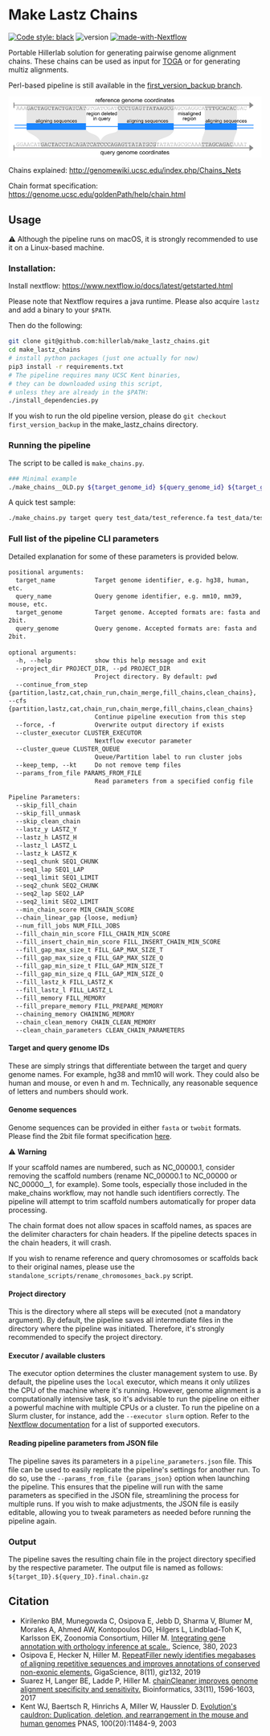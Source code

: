 # Make Lastz Chains

[![Code style: black](https://img.shields.io/badge/code%20style-black-000000.svg)](https://github.com/psf/black)
![version](https://img.shields.io/badge/version-2.0.1-blue)
[![made-with-Nextflow](https://img.shields.io/badge/Made%20with-Nextflow-23aa62.svg)](https://www.nextflow.io/)

Portable Hillerlab solution for generating pairwise genome alignment chains.
These chains can be used as input for [TOGA](https://github.com/hillerlab/TOGA) or for generating multiz alignments.

Perl-based pipeline is still available in the [first_version_backup branch](https://github.com/hillerlab/make_lastz_chains/tree/first_version_backup).

![Abstract Chains](readme_images/abstract_chains.png)

Chains explained:
http://genomewiki.ucsc.edu/index.php/Chains_Nets

Chain format specification:
https://genome.ucsc.edu/goldenPath/help/chain.html

## Usage

⚠️ Although the pipeline runs on macOS, it is strongly recommended to use it on a Linux-based machine.

### Installation:

Install nextflow:
https://www.nextflow.io/docs/latest/getstarted.html

Please note that Nextflow requires a java runtime.
Please also acquire `lastz` and add a binary to your `$PATH`.

Then do the following:

```bash
git clone git@github.com:hillerlab/make_lastz_chains.git
cd make_lastz_chains
# install python packages (just one actually for now)
pip3 install -r requirements.txt
# The pipeline requires many UCSC Kent binaries,
# they can be downloaded using this script,
# unless they are already in the $PATH:
./install_dependencies.py
```

If you wish to run the old pipeline version, please do `git checkout first_version_backup` in
the make_lastz_chains directory.

### Running the pipeline

The script to be called is `make_chains.py`.

```bash
### Minimal example
./make_chains__OLD.py ${target_genome_id} ${query_genome_id} ${target_genome_sequence} ${query_genome_sequence} --executor ${cluster_management_system} --project_dir test
 ```

A quick test sample:

```bash
./make_chains.py target query test_data/test_reference.fa test_data/test_query.fa --pd test_out -f
```

### Full list of the pipeline CLI parameters

Detailed explanation for some of these parameters is provided below.

```text
positional arguments:
  target_name           Target genome identifier, e.g. hg38, human, etc.
  query_name            Query genome identifier, e.g. mm10, mm39, mouse, etc.
  target_genome         Target genome. Accepted formats are: fasta and 2bit.
  query_genome          Query genome. Accepted formats are: fasta and 2bit.

optional arguments:
  -h, --help            show this help message and exit
  --project_dir PROJECT_DIR, --pd PROJECT_DIR
                        Project directory. By default: pwd
  --continue_from_step {partition,lastz,cat,chain_run,chain_merge,fill_chains,clean_chains}, --cfs {partition,lastz,cat,chain_run,chain_merge,fill_chains,clean_chains}
                        Continue pipeline execution from this step
  --force, -f           Overwrite output directory if exists
  --cluster_executor CLUSTER_EXECUTOR
                        Nextflow executor parameter
  --cluster_queue CLUSTER_QUEUE
                        Queue/Partition label to run cluster jobs
  --keep_temp, --kt     Do not remove temp files
  --params_from_file PARAMS_FROM_FILE
                        Read parameters from a specified config file

Pipeline Parameters:
  --skip_fill_chain
  --skip_fill_unmask
  --skip_clean_chain
  --lastz_y LASTZ_Y
  --lastz_h LASTZ_H
  --lastz_l LASTZ_L
  --lastz_k LASTZ_K
  --seq1_chunk SEQ1_CHUNK
  --seq1_lap SEQ1_LAP
  --seq1_limit SEQ1_LIMIT
  --seq2_chunk SEQ2_CHUNK
  --seq2_lap SEQ2_LAP
  --seq2_limit SEQ2_LIMIT
  --min_chain_score MIN_CHAIN_SCORE
  --chain_linear_gap {loose, medium}
  --num_fill_jobs NUM_FILL_JOBS
  --fill_chain_min_score FILL_CHAIN_MIN_SCORE
  --fill_insert_chain_min_score FILL_INSERT_CHAIN_MIN_SCORE
  --fill_gap_max_size_t FILL_GAP_MAX_SIZE_T
  --fill_gap_max_size_q FILL_GAP_MAX_SIZE_Q
  --fill_gap_min_size_t FILL_GAP_MIN_SIZE_T
  --fill_gap_min_size_q FILL_GAP_MIN_SIZE_Q
  --fill_lastz_k FILL_LASTZ_K
  --fill_lastz_l FILL_LASTZ_L
  --fill_memory FILL_MEMORY
  --fill_prepare_memory FILL_PREPARE_MEMORY
  --chaining_memory CHAINING_MEMORY
  --chain_clean_memory CHAIN_CLEAN_MEMORY
  --clean_chain_parameters CLEAN_CHAIN_PARAMETERS
```

#### Target and query genome IDs

These are simply strings that differentiate between the target and query genome names.
For example, hg38 and mm10 will work.
They could also be human and mouse, or even h and m.
Technically, any reasonable sequence of letters and numbers should work.

#### Genome sequences

Genome sequences can be provided in either `fasta` or `twobit` formats.
Please find the 2bit file format specification [here](https://genome.ucsc.edu/FAQ/FAQformat.html#format7).

⚠️ **Warning**

If your scaffold names are numbered, such as NC_00000.1, consider removing the scaffold numbers
(rename NC_00000.1 to NC_00000 or NC_00000__1, for example). Some tools, especially those included
in the make_chains workflow, may not handle such identifiers correctly.
The pipeline will attempt to trim scaffold numbers automatically for proper data processing.

The chain format does not allow spaces in scaffold names,
as spaces are the delimiter characters for chain headers.
If the pipeline detects spaces in the chain headers, it will crash.

If you wish to rename reference and query chromosomes or scaffolds back to their original names,
please use the `standalone_scripts/rename_chromosomes_back.py` script.

#### Project directory

This is the directory where all steps will be executed (not a mandatory argument).
By default, the pipeline saves all intermediate files in the directory where the pipeline was initiated.
Therefore, it's strongly recommended to specify the project directory.

#### Executor / available clusters

The executor option determines the cluster management system to use.
By default, the pipeline uses the `local` executor, which means it only utilizes the CPU
of the machine where it's running. However, genome alignment is a computationally intensive task,
so it's advisable to run the pipeline on either a powerful machine with multiple CPUs or a cluster.
To run the pipeline on a Slurm cluster, for instance, add the `--executor slurm` option.
Refer to the [Nextflow documentation](https://www.nextflow.io/docs/latest/executor.html) for a list of supported executors.

#### Reading pipeline parameters from JSON file

The pipeline saves its parameters in a `pipeline_parameters.json` file.
This file can be used to easily replicate the pipeline's settings for another run.
To do so, use the `--params_from_file {params_json}` option when launching the pipeline.
This ensures that the pipeline will run with the same parameters as specified in the JSON file,
streamlining the process for multiple runs.  If you wish to make adjustments, the JSON file
is easily editable, allowing you to tweak parameters as needed before running the pipeline again.

### Output
The pipeline saves the resulting chain file in the project directory specified by the respective parameter.
The output file is named as follows: `${target_ID}.${query_ID}.final.chain.gz`

## Citation

- Kirilenko BM, Munegowda C, Osipova E, Jebb D, Sharma V, Blumer M, Morales A, Ahmed AW, Kontopoulos DG, Hilgers L, Lindblad-Toh K, Karlsson EK, Zoonomia Consortium, Hiller M. [Integrating gene annotation with orthology inference at scale.](https://www.science.org/stoken/author-tokens/ST-1161/full), Science, 380, 2023 
- Osipova E, Hecker N, Hiller M. [RepeatFiller newly identifies megabases of aligning repetitive sequences and improves annotations of conserved non-exonic elements.](https://academic.oup.com/gigascience/article/8/11/giz132/5631861) GigaScience, 8(11), giz132, 2019
- Suarez H, Langer BE, Ladde P, Hiller M. [chainCleaner improves genome alignment specificity and sensitivity.](https://academic.oup.com/bioinformatics/article/33/11/1596/2929344) Bioinformatics, 33(11), 1596-1603, 2017
- Kent WJ, Baertsch R, Hinrichs A, Miller W, Haussler D. [Evolution's cauldron: Duplication, deletion, and rearrangement in the mouse and human genomes](https://www.pnas.org/doi/10.1073/pnas.1932072100) PNAS, 100(20):11484-9, 2003
